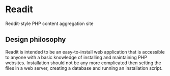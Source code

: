 # Readit
Reddit-style PHP content aggregation site

## Design philosophy
Readit is intended to be an easy-to-install web application that is accessible to anyone with a basic knowledge of installing and maintaining PHP websites.  Installation should not be any more complicated then setting the files in a web server, creating a database and running an installation script.
